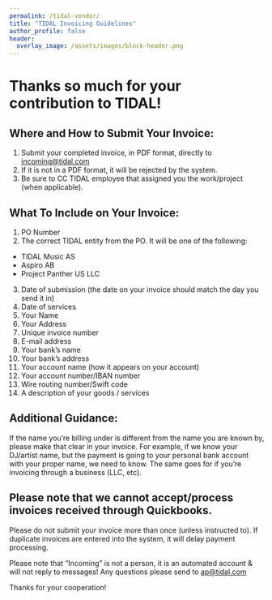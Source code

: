 ```yaml
---
permalink: /tidal-vendor/
title: "TIDAL Invoicing Guidelines"
author_profile: false
header:
  overlay_image: /assets/images/block-header.png
---
```


# Thanks so much for your contribution to TIDAL!

## Where and How to Submit Your Invoice:

1. Submit your completed invoice, in PDF format, directly to [incoming@tidal.com](incoming@tidal.com)
2. If it is not in a PDF format, it will be rejected by the system.
3. Be sure to CC TIDAL employee that assigned you the work/project (when applicable).


## What To Include on Your Invoice:

1. PO Number
2. The correct TIDAL entity from the PO. It will be one of the following:
  * TIDAL Music AS
  * Aspiro AB
  * Project Panther US LLC
3. Date of submission (the date on your invoice should match the day you send it in)
4. Date of services
5. Your Name
6. Your Address
7. Unique invoice number
8. E-mail address
9. Your bank’s name
10. Your bank’s address
11. Your account name (how it appears on your account)
12. Your account number/IBAN number
13. Wire routing number/Swift code
14. A description of your goods / services

## Additional Guidance:

If the name you’re billing under is different from the name you are known by, please make that clear in your invoice. For example, if we know your DJ/artist name, but the payment is going to your personal bank account with your proper name, we need to know. The same goes for if you’re invoicing through a business (LLC, etc).

## Please note that we cannot accept/process invoices received through Quickbooks.

Please do not submit your invoice more than once (unless instructed to). If duplicate invoices are entered into the system, it will delay payment processing.

Please note that “Incoming” is not a person, it is an automated account & will not reply to messages! Any questions please send to [ap@tidal.com](ap@tidal.com)

Thanks for your cooperation!